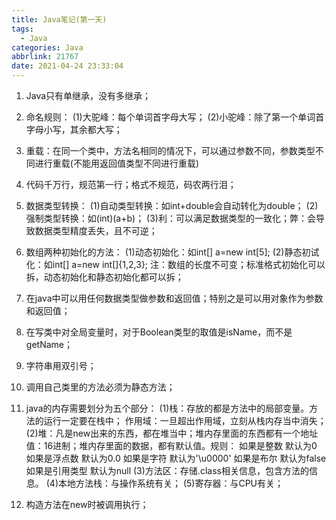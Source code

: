 ```yaml
---
title: Java笔记(第一天)
tags:
  - Java
categories: Java
abbrlink: 21767
date: 2021-04-24 23:33:04
---
```

1. Java只有单继承，没有多继承；
2. 命名规则：
   (1)大驼峰：每个单词首字母大写；
   (2)小驼峰：除了第一个单词首字母小写，其余都大写；

3. 重载：在同一个类中，方法名相同的情况下，可以通过参数不同，参数类型不同进行重载(不能用返回值类型不同进行重载)
4. 代码千万行，规范第一行；格式不规范，码农两行泪；
5. 数据类型转换：
   (1)自动类型转换：如int+double会自动转化为double；
   (2)强制类型转换：如(int)(a+b)；
   (3)利：可以满足数据类型的一致化；弊：会导致数据类型精度丢失，且不可逆；
6. 数组两种初始化的方法：
   (1)动态初始化：如int[] a=new int[5];
   (2)静态初试化：如int[] a=new int[]{1,2,3};
   注：数组的长度不可变；标准格式初始化可以拆，动态初始化和静态初始化都可以拆；
7. 在java中可以用任何数据类型做参数和返回值；特别之是可以用对象作为参数和返回值；
8. 在写类中对全局变量时，对于Boolean类型的取值是isName，而不是getName；
9. 字符串用双引号；
10. 调用自己类里的方法必须为静态方法；
11. java的内存需要划分为五个部分：
    (1)栈：存放的都是方法中的局部变量。方法的运行一定要在栈中；
    作用域：一旦超出作用域，立刻从栈内存当中消失；
    (2)堆：凡是new出来的东西，都在堆当中；堆内存里面的东西都有一个地址值：16进制；堆内存里面的数据，都有默认值。规则：
    如果是整数       默认为0
    如果是浮点数     默认为0.0
    如果是字符       默认为'\u0000'
    如果是布尔       默认为false
    如果是引用类型   默认为null
    (3)方法区：存储.class相关信息，包含方法的信息。
    (4)本地方法栈：与操作系统有关；
    (5)寄存器：与CPU有关；
12. 构造方法在new时被调用执行；

